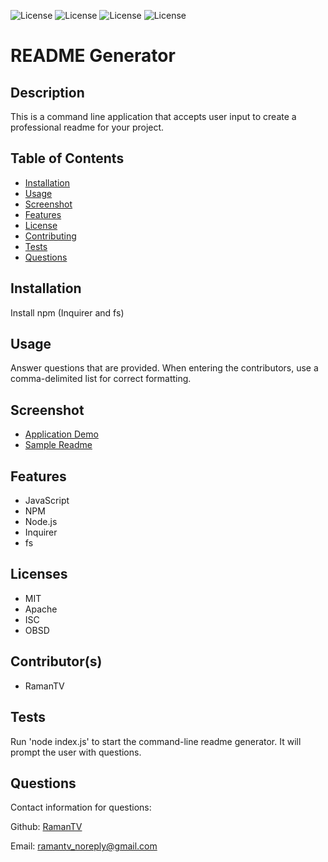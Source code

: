 
![License](https://img.shields.io/static/v1?label=License&message=MIT&color=BLUE) ![License](https://img.shields.io/static/v1?label=License&message=Apache&color=BLUE) ![License](https://img.shields.io/static/v1?label=License&message=ISC&color=BLUE) ![License](https://img.shields.io/static/v1?label=License&message=OBSD&color=BLUE)

# README Generator

## Description
This is a command line application that accepts user input to create a professional readme for your project.

## Table of Contents

* [Installation](#installation)
* [Usage](#usage)
* [Screenshot](#screenshot)
* [Features](#features)
* [License](#license)
* [Contributing](#contributing)
* [Tests](#tests)
* [Questions](#questions)

## Installation
Install npm (Inquirer and fs)

## Usage
Answer questions that are provided. When entering the contributors, use a comma-delimited list for correct formatting.

## Screenshot
* [Application Demo](https://youtu.be/XPLqh_mZT4w)
* [Sample Readme](./images/SampleReadme.png)

## Features
* JavaScript
* NPM
* Node.js
* Inquirer
* fs

## Licenses
* MIT  
* Apache  
* ISC  
* OBSD

## Contributor(s)
* RamanTV

## Tests
Run 'node index.js' to start the command-line readme generator. It will prompt the user with questions.

## Questions
Contact information for questions:  

Github: [RamanTV](https://github.com/ramantv)  

Email: ramantv_noreply@gmail.com